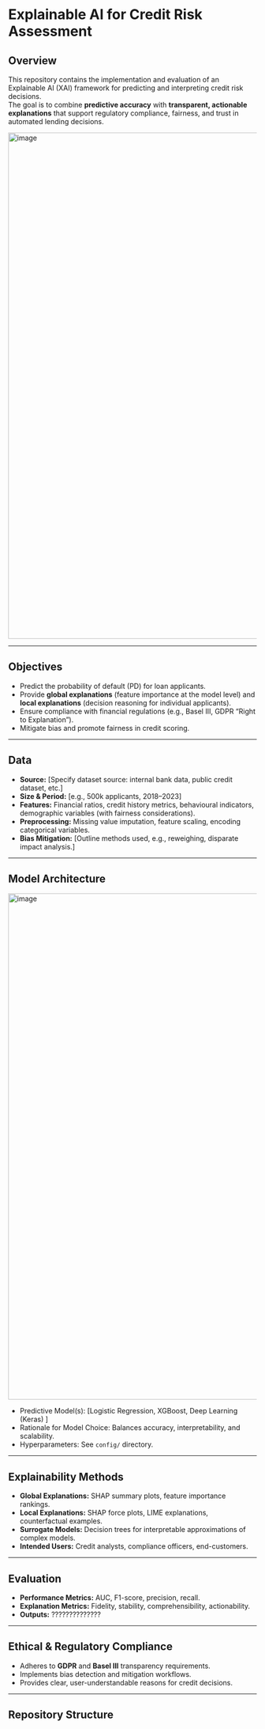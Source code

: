 # Explainable AI for Credit Risk Assessment

## Overview
This repository contains the implementation and evaluation of an Explainable AI (XAI) framework for predicting and interpreting credit risk decisions.  
The goal is to combine **predictive accuracy** with **transparent, actionable explanations** that support regulatory compliance, fairness, and trust in automated lending decisions.

<img width="1536" height="1024" alt="image" src="https://github.com/user-attachments/assets/7f5b806c-5f06-4d13-b152-d27575a60101" />

---

## Objectives
- Predict the probability of default (PD) for loan applicants.
- Provide **global explanations** (feature importance at the model level) and **local explanations** (decision reasoning for individual applicants).
- Ensure compliance with financial regulations (e.g., Basel III, GDPR “Right to Explanation”).
- Mitigate bias and promote fairness in credit scoring.

---

## Data
- **Source:** [Specify dataset source: internal bank data, public credit dataset, etc.]
- **Size & Period:** [e.g., 500k applicants, 2018–2023]
- **Features:** Financial ratios, credit history metrics, behavioural indicators, demographic variables (with fairness considerations).
- **Preprocessing:** Missing value imputation, feature scaling, encoding categorical variables.
- **Bias Mitigation:** [Outline methods used, e.g., reweighing, disparate impact analysis.]

---

## Model Architecture

<img width="1536" height="1024" alt="image" src="https://github.com/user-attachments/assets/31b12b79-4569-4743-985b-1304fbe7c4d0" />

- Predictive Model(s): [Logistic Regression, XGBoost, Deep Learning (Keras) ]
- Rationale for Model Choice: Balances accuracy, interpretability, and scalability.
- Hyperparameters: See `config/` directory.

---

## Explainability Methods
- **Global Explanations:** SHAP summary plots, feature importance rankings.
- **Local Explanations:** SHAP force plots, LIME explanations, counterfactual examples.
- **Surrogate Models:** Decision trees for interpretable approximations of complex models.
- **Intended Users:** Credit analysts, compliance officers, end-customers.

---

## Evaluation
- **Performance Metrics:** AUC, F1-score, precision, recall.
- **Explanation Metrics:** Fidelity, stability, comprehensibility, actionability.
- **Outputs:** ??????????????

---

## Ethical & Regulatory Compliance
- Adheres to **GDPR** and **Basel III** transparency requirements.
- Implements bias detection and mitigation workflows.
- Provides clear, user-understandable reasons for credit decisions.

---

## Repository Structure
